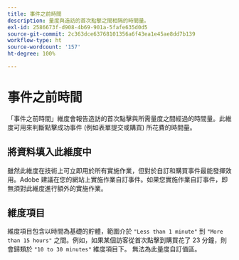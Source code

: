 ```yaml
---
title: 事件之前時間
description: 量度與造訪的首次點擊之間相隔的時間量。
exl-id: 2586673f-d908-4b69-901a-5fafe635d0d5
source-git-commit: 2c363dce63768101356a6f43ea1e45ae8dd7b139
workflow-type: ht
source-wordcount: '157'
ht-degree: 100%

---
```


# 事件之前時間

「事件之前時間」維度會報告造訪的首次點擊與所需量度之間經過的時間量。此維度可用來判斷點擊成功事件 (例如表單提交或購買) 所花費的時間量。

## 將資料填入此維度中

雖然此維度在技術上可立即用於所有實施作業，但對於自訂和購買事件最能發揮效用。Adobe 建議在您的網站上實施作業自訂事件。如果您實施作業自訂事件，即無須對此維度進行額外的實施作業。

## 維度項目

維度項目包含以時間為基礎的貯體，範圍介於 `"Less than 1 minute"` 到 `"More than 15 hours"` 之間。例如，如果某個訪客從首次點擊到購買花了 23 分鐘，則會歸類於 `"10 to 30 minutes"` 維度項目下。 無法為此量度自訂值區。
